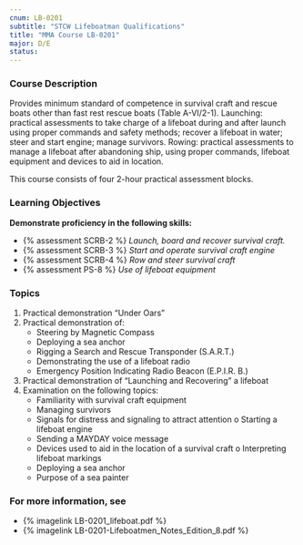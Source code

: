 ```yaml
---
cnum: LB-0201
subtitle: "STCW Lifeboatman Qualifications"
title: "MMA Course LB-0201"
major: D/E
status: 
---
```


### Course Description

Provides minimum standard of competence in survival craft and rescue boats other than fast rest rescue boats (Table A-VI/2-1). Launching:  practical assessments to take charge of a lifeboat during and after launch using proper commands and safety methods; recover a lifeboat in water; steer and start engine; manage survivors. Rowing: practical assessments to manage a lifeboat after abandoning ship, using proper commands, lifeboat equipment and devices to aid in location.

This course consists of four 2-hour practical assessment blocks.


### Learning Objectives


**Demonstrate proficiency in the following skills:**

* {% assessment SCRB-2 %} *Launch, board and recover survival craft.*
* {% assessment SCRB-3 %} *Start and operate survival craft engine*
* {% assessment SCRB-4 %} *Row and steer survival craft*
* {% assessment PS-8 %} *Use of lifeboat equipment*

### Topics

1. Practical demonstration “Under Oars”
2. Practical demonstration of:
	* Steering by Magnetic Compass
	* Deploying a sea anchor
	* Rigging a Search and Rescue Transponder (S.A.R.T.)
	* Demonstrating the use of a lifeboat radio
	* Emergency Position Indicating Radio Beacon (E.P.I.R. B.)
3. Practical demonstration of “Launching and Recovering” a lifeboat
4. Examination on the following topics:
	* Familiarity with survival craft equipment
	* Managing survivors
	* Signals for distress and signaling to attract attention o Starting a lifeboat engine
	* Sending a MAYDAY voice message
	* Devices used to aid in the location of a survival craft o Interpreting lifeboat markings
	* Deploying a sea anchor
	* Purpose of a sea painter



### For more information, see 

* {% imagelink LB-0201_lifeboat.pdf %} 
* {% imagelink LB-0201-Lifeboatmen_Notes_Edition_8.pdf %} 



